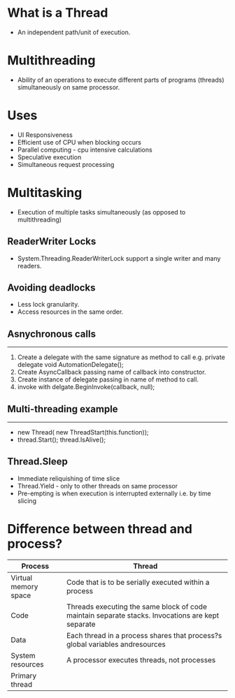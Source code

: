 
# What is a Thread
- An independent path/unit of execution.

# Multithreading
- Ability of an operations to execute different parts of programs (threads) simultaneously on same processor.

# Uses
- UI Responsiveness
- Efficient use of CPU when blocking occurs
- Parallel computing - cpu intensive calculations
- Speculative execution
- Simultaneous request processing

# Multitasking
- Execution of multiple tasks simultaneously (as opposed to multithreading)

## ReaderWriter Locks
- System.Threading.ReaderWriterLock support a single writer and many
readers.

## Avoiding deadlocks
- Less lock granularity.
- Access resources in the same order.

## Asnychronous calls
------------------
1. Create a delegate with the same signature as method to call e.g. private
delegate void AutomationDelegate();
2. Create AsyncCallback passing name of callback into constructor.
3. Create instance of delegate passing in name of method to call.
4. invoke with delgate.BeginInvoke(callback, null);

## Multi-threading example
-----------------------
- new Thread( new ThreadStart(this.function));
- thread.Start(); thread.IsAlive();

## Thread.Sleep
- Immediate reliquishing of time slice
- Thread.Yield - only to other threads on same processor
- Pre-empting is when execution is interrupted externally i.e. by time slicing

# Difference between thread and process?
| Process | Thread |
| --- | --- |
| Virtual memory space | Code that is to be serially executed within a process|
| Code | Threads executing the same block of code maintain separate stacks. Invocations are kept separate|
| Data | Each thread in a process shares that process?s global variables andresources|
| System resources | A processor executes threads, not processes|
| Primary thread | |

